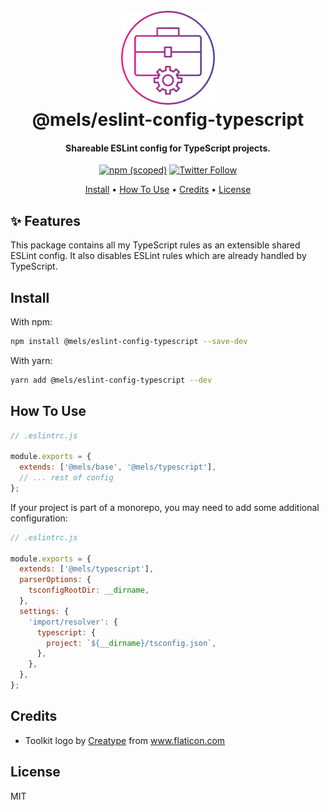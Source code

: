 <h1 align="center">
  <br>
  <img src="https://raw.githubusercontent.com/melanieseltzer/toolkit/main/assets/toolkit.png" alt="Toolkit" width="150">
  <br>
  @mels/eslint-config-typescript
  <br>
</h1>

<h4 align="center">Shareable ESLint config for TypeScript projects.</h4>

<p align="center">
  <a href="https://www.npmjs.com/package/@mels/eslint-config-typescript"><img alt="npm (scoped)" src="https://img.shields.io/npm/v/@mels/eslint-config-typescript"></a>
  <a href="https://twitter.com/melanieseltzer"><img alt="Twitter Follow" src="https://img.shields.io/twitter/follow/melanieseltzer?style=social"></a>
</p>

<p align="center">
  <a href="#install">Install</a> •
  <a href="#how-to-use">How To Use</a> •
  <a href="#credits">Credits</a> •
  <a href="#license">License</a>
</p>

## ✨ Features

This package contains all my TypeScript rules as an extensible shared ESLint config. It also disables ESLint rules which are already handled by TypeScript.

## Install

With npm:

```bash
npm install @mels/eslint-config-typescript --save-dev
```

With yarn:

```bash
yarn add @mels/eslint-config-typescript --dev
```

## How To Use

```js
// .eslintrc.js

module.exports = {
  extends: ['@mels/base', '@mels/typescript'],
  // ... rest of config
};
```

If your project is part of a monorepo, you may need to add some additional configuration:

```js
// .eslintrc.js

module.exports = {
  extends: ['@mels/typescript'],
  parserOptions: {
    tsconfigRootDir: __dirname,
  },
  settings: {
    'import/resolver': {
      typescript: {
        project: `${__dirname}/tsconfig.json`,
      },
    },
  },
};
```

## Credits

- Toolkit logo by <a href="https://www.flaticon.com/authors/creatype" title="Creatype">Creatype</a> from <a href="https://www.flaticon.com/" title="Flaticon">www.flaticon.com</a>

## License

MIT
